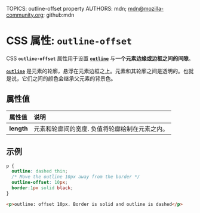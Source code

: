 TOPICS: outline-offset property
AUTHORS: mdn; mdn@mozilla-community.org; github:mdn

# CSS 属性: `outline-offset`

CSS **`outline-offset`** 属性用于设置 [**`outline`**](/zh-hans/webfrontend/outline_property) 与**一个元素边缘或边框之间的间隙**。

[**`outline`**](/zh-hans/webfrontend/outline_property) 是元素的轮廓，悬浮在元素边框之上。元素和其轮廓之间是透明的。也就是说，它们之间的颜色会继承父元素的背景色。

## 属性值

| 属性值 | 说明 |
| :--- | :--- |
| **length** | 元素和轮廓间的宽度. 负值将轮廓绘制在元素之内。|

## 示例

```css
p {
  outline: dashed thin;
  /* Move the outline 10px away from the border */
  outline-offset: 10px;
  border:1px solid black;
}
```

```html
<p>outline: offset 10px. Border is solid and outline is dashed</p>
```
